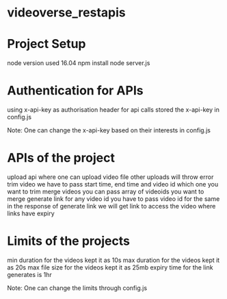 # videoverse_restapis

# Project Setup
node version used 16.04
npm install
node server.js

# Authentication for APIs
using x-api-key as authorisation header for api calls 
stored the x-api-key in config.js

Note: One can change the x-api-key based on their interests in config.js

# APIs of the project
upload api where one can upload video file other uploads will throw error
trim video we have to pass start time, end time and video id which one you want to trim
merge videos you can pass array of videoids you want to merge
generate link for any video id you have to pass video id for the same
in the response of generate link we will get link to access the video where links have expiry 

# Limits of the projects
min duration for the videos kept it as 10s
max duration for the videos kept it as 20s
max file size for the videos kept it as 25mb
expiry time for the link generates is 1hr

Note: One can change the limits through config.js


